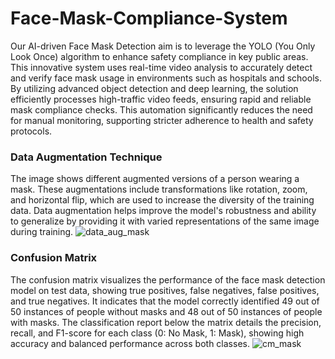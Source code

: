 # Face-Mask-Compliance-System

Our AI-driven Face Mask Detection aim is to leverage the YOLO (You Only Look Once) algorithm to enhance safety compliance in key public areas. This innovative system uses real-time video analysis to accurately detect and verify face mask usage in environments such as hospitals and schools. By utilizing advanced object detection and deep learning, the solution efficiently processes high-traffic video feeds, ensuring rapid and reliable mask compliance checks. This automation significantly reduces the need for manual monitoring, supporting stricter adherence to health and safety protocols.

### Data Augmentation Technique

The image shows different augmented versions of a person wearing a mask. These augmentations include transformations like rotation, zoom, and horizontal flip, which are used to increase the diversity of the training data. Data augmentation helps improve the model's robustness and ability to generalize by providing it with varied representations of the same image during training.
![data_aug_mask](https://github.com/zainali89/Face-Mask-Compliance-System/assets/75775907/691941be-c002-4bf3-a4c4-dfc4b92def53)


### Confusion Matrix

The confusion matrix visualizes the performance of the face mask detection model on test data, showing true positives, false negatives, false positives, and true negatives. It indicates that the model correctly identified 49 out of 50 instances of people without masks and 48 out of 50 instances of people with masks. The classification report below the matrix details the precision, recall, and F1-score for each class (0: No Mask, 1: Mask), showing high accuracy and balanced performance across both classes.
![cm_mask](https://github.com/zainali89/Face-Mask-Compliance-System/assets/75775907/547cdadd-c4e7-4454-ac98-8544c376f872)
